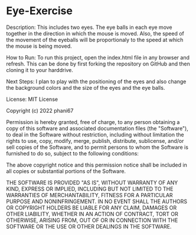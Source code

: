 # Eye-Exercise
Description: This includes two eyes. The eye balls in each eye move together in the direction in which the mouse is moved. Also, the speed of the movement of the eyeballs will be proportionaly to the speed at which the mouse is being moved.

How to Run: To run this project, open the index.html file in any browser and refresh. This can be done by first forking the repository on GitHub and then cloning it to your harddrive.

Next Steps: I plan to play with the positioning of the eyes and also change the background colors and the size of the eyes and the eye balls.

License: MIT License

Copyright (c) 2022 phani67

Permission is hereby granted, free of charge, to any person obtaining a copy
of this software and associated documentation files (the "Software"), to deal
in the Software without restriction, including without limitation the rights
to use, copy, modify, merge, publish, distribute, sublicense, and/or sell
copies of the Software, and to permit persons to whom the Software is
furnished to do so, subject to the following conditions:

The above copyright notice and this permission notice shall be included in all
copies or substantial portions of the Software.

THE SOFTWARE IS PROVIDED "AS IS", WITHOUT WARRANTY OF ANY KIND, EXPRESS OR
IMPLIED, INCLUDING BUT NOT LIMITED TO THE WARRANTIES OF MERCHANTABILITY,
FITNESS FOR A PARTICULAR PURPOSE AND NONINFRINGEMENT. IN NO EVENT SHALL THE
AUTHORS OR COPYRIGHT HOLDERS BE LIABLE FOR ANY CLAIM, DAMAGES OR OTHER
LIABILITY, WHETHER IN AN ACTION OF CONTRACT, TORT OR OTHERWISE, ARISING FROM,
OUT OF OR IN CONNECTION WITH THE SOFTWARE OR THE USE OR OTHER DEALINGS IN THE
SOFTWARE.
